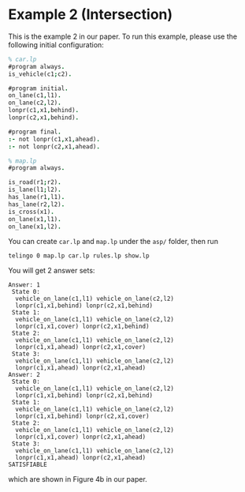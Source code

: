 # Example 2 (Intersection)

This is the example 2 in our paper. To run this example, please use the following initial configuration:

```prolog
% car.lp
#program always.
is_vehicle(c1;c2).

#program initial.
on_lane(c1,l1).
on_lane(c2,l2).
lonpr(c1,x1,behind).
lonpr(c2,x1,behind).

#program final.
:- not lonpr(c1,x1,ahead).
:- not lonpr(c2,x1,ahead).
```

```prolog
% map.lp
#program always.

is_road(r1;r2).
is_lane(l1;l2).
has_lane(r1,l1).
has_lane(r2,l2).
is_cross(x1).
on_lane(x1,l1).
on_lane(x1,l2).
```

You can create `car.lp` and `map.lp` under the `asp/` folder, then run
```shell
telingo 0 map.lp car.lp rules.lp show.lp
```
You will get 2 answer sets:
```
Answer: 1
 State 0:
  vehicle_on_lane(c1,l1) vehicle_on_lane(c2,l2)
  lonpr(c1,x1,behind) lonpr(c2,x1,behind)
 State 1:
  vehicle_on_lane(c1,l1) vehicle_on_lane(c2,l2)
  lonpr(c1,x1,cover) lonpr(c2,x1,behind)
 State 2:
  vehicle_on_lane(c1,l1) vehicle_on_lane(c2,l2)
  lonpr(c1,x1,ahead) lonpr(c2,x1,cover)
 State 3:
  vehicle_on_lane(c1,l1) vehicle_on_lane(c2,l2)
  lonpr(c1,x1,ahead) lonpr(c2,x1,ahead)
Answer: 2
 State 0:
  vehicle_on_lane(c1,l1) vehicle_on_lane(c2,l2)
  lonpr(c1,x1,behind) lonpr(c2,x1,behind)
 State 1:
  vehicle_on_lane(c1,l1) vehicle_on_lane(c2,l2)
  lonpr(c1,x1,behind) lonpr(c2,x1,cover)
 State 2:
  vehicle_on_lane(c1,l1) vehicle_on_lane(c2,l2)
  lonpr(c1,x1,cover) lonpr(c2,x1,ahead)
 State 3:
  vehicle_on_lane(c1,l1) vehicle_on_lane(c2,l2)
  lonpr(c1,x1,ahead) lonpr(c2,x1,ahead)
SATISFIABLE
```
which are shown in Figure 4b in our paper.